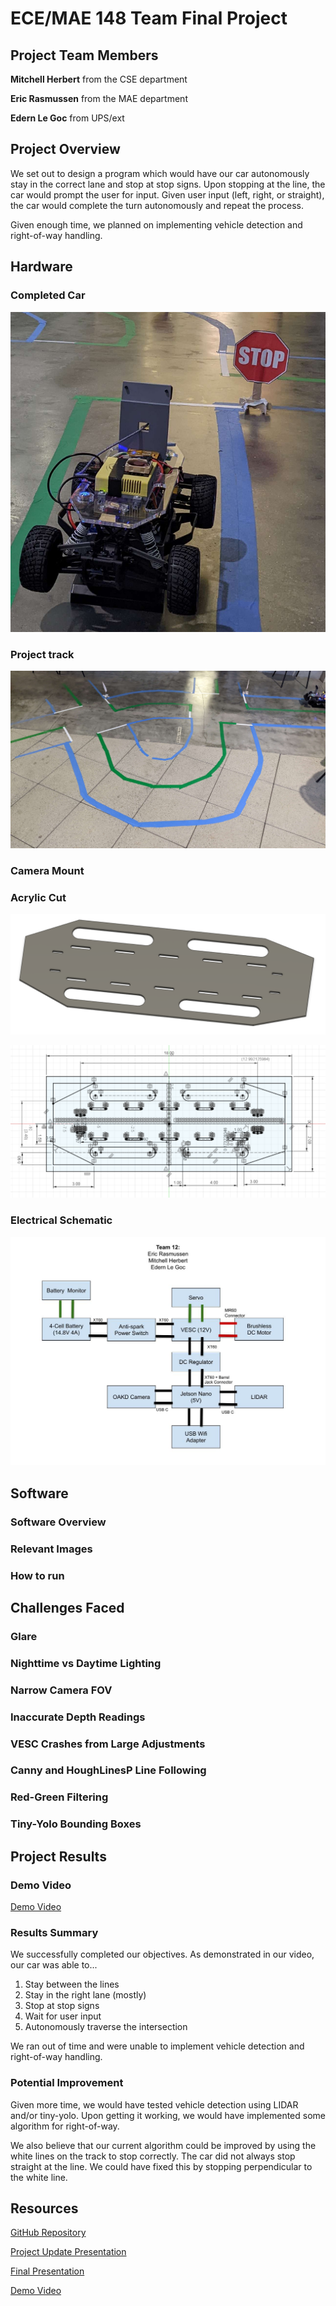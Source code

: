 # ECE/MAE 148 Team Final Project

## Project Team Members

**Mitchell Herbert** from the CSE department

**Eric Rasmussen** from the MAE department

**Edern Le Goc** from UPS/ext

## Project Overview

We set out to design a program which would have our car autonomously stay in the correct lane and stop at stop signs. Upon stopping at the line, the car would prompt the user for input. Given user input (left, right, or straight), the car would complete the turn autonomously and repeat the process.

Given enough time, we planned on implementing vehicle detection and right-of-way handling.

## Hardware
### Completed Car

![Completed Car](https://github.com/CSE-148-Team-12/intersection/blob/main/Resources/Car%20Image%201.png)

### Project track

![Project Track](https://github.com/CSE-148-Team-12/intersection/blob/main/Resources/Track.jpg)

### Camera Mount

### Acrylic Cut

![Acrylic Cut 1](https://github.com/CSE-148-Team-12/intersection/blob/main/Resources/Acrylic%20Cut%201.png)

![Acrylic Cut 2](https://github.com/CSE-148-Team-12/intersection/blob/main/Resources/Acrylic%20Cut%202.png)

### Electrical Schematic

![Electrical Schematic](https://github.com/CSE-148-Team-12/intersection/blob/main/Resources/Electrical%20Schematic.jpg)

## Software

### Software Overview

### Relevant Images

### How to run


## Challenges Faced

### Glare

### Nighttime vs Daytime Lighting

### Narrow Camera FOV

### Inaccurate Depth Readings

### VESC Crashes from Large Adjustments

### Canny and HoughLinesP Line Following

### Red-Green Filtering

### Tiny-Yolo Bounding Boxes


## Project Results

### Demo Video
[Demo Video](https://www.youtube.com/watch?v=1tUkvhMy6k4)

### Results Summary

We successfully completed our objectives. As demonstrated in our video, our car was able to...

1. Stay between the lines
2. Stay in the right lane (mostly)
3. Stop at stop signs
4. Wait for user input
5. Autonomously traverse the intersection

We ran out of time and were unable to implement vehicle detection and right-of-way handling.

### Potential Improvement

Given more time, we would have tested vehicle detection using LIDAR and/or tiny-yolo. Upon getting it working, we would have implemented some algorithm for right-of-way.

We also believe that our current algorithm could be improved by using the white lines on the track to stop correctly. The car did not always stop straight at the line. We could have fixed this by stopping perpendicular to the white line.

## Resources
[GitHub Repository](https://github.com/CSE-148-Team-12/intersection)

[Project Update Presentation](https://github.com/CSE-148-Team-12/intersection/blob/main/Resources/ECE%20148%20Team%2012%20Final%20Presentation%2012_8_2022.pdf)

[Final Presentation](https://github.com/CSE-148-Team-12/intersection/blob/main/Resources/ECE%20148%20Team%2012%20Final%20Presentation%2012_8_2022.pdf)

[Demo Video](https://www.youtube.com/watch?v=1tUkvhMy6k4)


